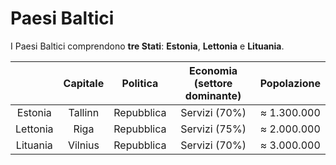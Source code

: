 # Paesi Baltici

I Paesi Baltici comprendono **tre Stati**: **Estonia**, **Lettonia** e
**Lituania**.

| | Capitale | Politica | Economia (settore dominante) | Popolazione |
| :-: | :-: | :-: | :-: | :-: |
| Estonia | Tallinn | Repubblica | Servizi (70%) | &#8776; 1.300.000 |
| Lettonia | Riga | Repubblica | Servizi (75%) | &#8776; 2.000.000 |
| Lituania | Vilnius | Repubblica | Servizi (70%) | &#8776; 3.000.000 |
